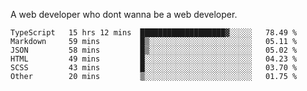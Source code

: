 A web developer who dont wanna be a web developer.

<!--START_SECTION:waka-->

```text
TypeScript   15 hrs 12 mins  ███████████████████▓░░░░░   78.49 %
Markdown     59 mins         █▒░░░░░░░░░░░░░░░░░░░░░░░   05.11 %
JSON         58 mins         █▒░░░░░░░░░░░░░░░░░░░░░░░   05.02 %
HTML         49 mins         █░░░░░░░░░░░░░░░░░░░░░░░░   04.23 %
SCSS         43 mins         █░░░░░░░░░░░░░░░░░░░░░░░░   03.70 %
Other        20 mins         ▒░░░░░░░░░░░░░░░░░░░░░░░░   01.75 %
```

<!--END_SECTION:waka-->
